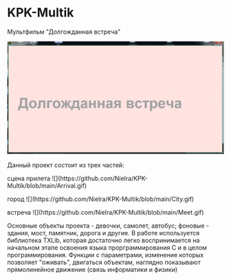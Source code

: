# KPK-Multik
Мультфильм "Долгожданная встреча" <p>![](https://github.com/Nielra/KPK-Multik/blob/main/Название.gif)
<p> Данный проект состоит из трех частей: 
  <p> сцена прилета ![](https://github.com/Nielra/KPK-Multik/blob/main/Arrival.gif)
  <p> город ![](https://github.com/Nielra/KPK-Multik/blob/main/City.gif)
  <p> встреча ![](https://github.com/Nielra/KPK-Multik/blob/main/Meet.gif)
<p>Основные объекты проекта - девочки, самолет, автобус; фоновые - здания, мост, памятник, дорога и другие.
В работе используется библиотека TXLib, которая достаточно легко воспринимается на начальном этапе освоения языка прорграммирования С и в целом программирования. 
Функции с параметрами, изменение которых позволяет "оживать", двигаться объектам, наглядно показывают прямолинейное движение (связь информатики и физики)
